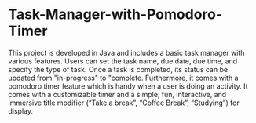 # Task-Manager-with-Pomodoro-Timer

This project is developed in Java and includes a basic task manager with various features. Users can set the task name, due date, due time, and specify the type of task. Once a task is completed, its status can be updated from "in-progress" to "complete. Furthermore, it comes with a pomodoro timer feature which is handy when a user is doing an activity. It comes with a customizable timer and a simple, fun, interactive, and immersive title modifier (“Take a break”, “Coffee Break”, “Studying”) for display.
